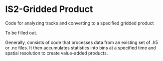 # IS2-Gridded Product
Code for analyzing tracks and converting to a specified gridded product

To be filled out. 

Generally, consists of code that processes data from an existing set of .h5 or .nc files. It then accumulates statistics into bins at a specified time and spatial resolution to create value-added products. 
